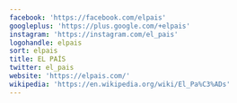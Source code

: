 ```yaml
---
facebook: 'https://facebook.com/elpais'
googleplus: 'https://plus.google.com/+elpais'
instagram: 'https://instagram.com/el_pais'
logohandle: elpais
sort: elpais
title: EL PAÍS
twitter: el_pais
website: 'https://elpais.com/'
wikipedia: 'https://en.wikipedia.org/wiki/El_Pa%C3%ADs'
---
```

